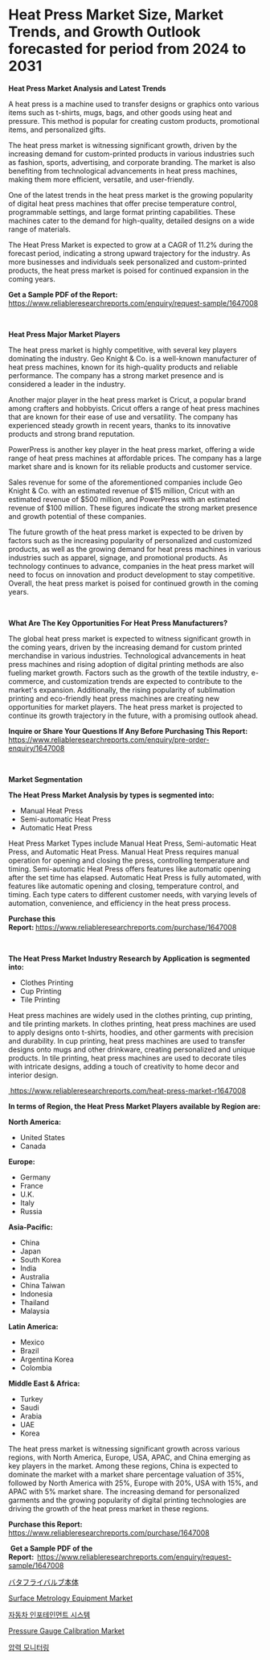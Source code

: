 <p><h1>Heat Press Market Size, Market Trends, and Growth Outlook forecasted for period from 2024 to 2031</h1></p><p><strong>Heat Press Market Analysis and Latest Trends</strong></p>
<p><p>A heat press is a machine used to transfer designs or graphics onto various items such as t-shirts, mugs, bags, and other goods using heat and pressure. This method is popular for creating custom products, promotional items, and personalized gifts.</p><p>The heat press market is witnessing significant growth, driven by the increasing demand for custom-printed products in various industries such as fashion, sports, advertising, and corporate branding. The market is also benefiting from technological advancements in heat press machines, making them more efficient, versatile, and user-friendly.</p><p>One of the latest trends in the heat press market is the growing popularity of digital heat press machines that offer precise temperature control, programmable settings, and large format printing capabilities. These machines cater to the demand for high-quality, detailed designs on a wide range of materials.</p><p>The Heat Press Market is expected to grow at a CAGR of 11.2% during the forecast period, indicating a strong upward trajectory for the industry. As more businesses and individuals seek personalized and custom-printed products, the heat press market is poised for continued expansion in the coming years.</p></p>
<p><strong>Get a Sample PDF of the Report:&nbsp;</strong> <a href="https://www.reliableresearchreports.com/enquiry/request-sample/1647008">https://www.reliableresearchreports.com/enquiry/request-sample/1647008</a></p>
<p>&nbsp;</p>
<p><strong>Heat Press Major Market Players</strong></p>
<p><p>The heat press market is highly competitive, with several key players dominating the industry. Geo Knight & Co. is a well-known manufacturer of heat press machines, known for its high-quality products and reliable performance. The company has a strong market presence and is considered a leader in the industry.</p><p>Another major player in the heat press market is Cricut, a popular brand among crafters and hobbyists. Cricut offers a range of heat press machines that are known for their ease of use and versatility. The company has experienced steady growth in recent years, thanks to its innovative products and strong brand reputation.</p><p>PowerPress is another key player in the heat press market, offering a wide range of heat press machines at affordable prices. The company has a large market share and is known for its reliable products and customer service.</p><p>Sales revenue for some of the aforementioned companies include Geo Knight & Co. with an estimated revenue of $15 million, Cricut with an estimated revenue of $500 million, and PowerPress with an estimated revenue of $100 million. These figures indicate the strong market presence and growth potential of these companies.</p><p>The future growth of the heat press market is expected to be driven by factors such as the increasing popularity of personalized and customized products, as well as the growing demand for heat press machines in various industries such as apparel, signage, and promotional products. As technology continues to advance, companies in the heat press market will need to focus on innovation and product development to stay competitive. Overall, the heat press market is poised for continued growth in the coming years.</p></p>
<p>&nbsp;</p>
<p><strong>What Are The Key Opportunities For Heat Press Manufacturers?</strong></p>
<p><p>The global heat press market is expected to witness significant growth in the coming years, driven by the increasing demand for custom printed merchandise in various industries. Technological advancements in heat press machines and rising adoption of digital printing methods are also fueling market growth. Factors such as the growth of the textile industry, e-commerce, and customization trends are expected to contribute to the market's expansion. Additionally, the rising popularity of sublimation printing and eco-friendly heat press machines are creating new opportunities for market players. The heat press market is projected to continue its growth trajectory in the future, with a promising outlook ahead.</p></p>
<p><strong>Inquire or Share Your Questions If Any Before Purchasing This Report:</strong> <a href="https://www.reliableresearchreports.com/enquiry/pre-order-enquiry/1647008">https://www.reliableresearchreports.com/enquiry/pre-order-enquiry/1647008</a></p>
<p>&nbsp;</p>
<p><strong>Market Segmentation</strong></p>
<p><strong>The Heat Press Market Analysis by types is segmented into:</strong></p>
<p><ul><li>Manual Heat Press</li><li>Semi-automatic Heat Press</li><li>Automatic Heat Press</li></ul></p>
<p><p>Heat Press Market Types include Manual Heat Press, Semi-automatic Heat Press, and Automatic Heat Press. Manual Heat Press requires manual operation for opening and closing the press, controlling temperature and timing. Semi-automatic Heat Press offers features like automatic opening after the set time has elapsed. Automatic Heat Press is fully automated, with features like automatic opening and closing, temperature control, and timing. Each type caters to different customer needs, with varying levels of automation, convenience, and efficiency in the heat press process.</p></p>
<p><strong>Purchase this Report:&nbsp;</strong><a href="https://www.reliableresearchreports.com/purchase/1647008">https://www.reliableresearchreports.com/purchase/1647008</a></p>
<p>&nbsp;</p>
<p><strong>The Heat Press Market Industry Research by Application is segmented into:</strong></p>
<p><ul><li>Clothes Printing</li><li>Cup Printing</li><li>Tile Printing</li></ul></p>
<p><p>Heat press machines are widely used in the clothes printing, cup printing, and tile printing markets. In clothes printing, heat press machines are used to apply designs onto t-shirts, hoodies, and other garments with precision and durability. In cup printing, heat press machines are used to transfer designs onto mugs and other drinkware, creating personalized and unique products. In tile printing, heat press machines are used to decorate tiles with intricate designs, adding a touch of creativity to home decor and interior design.</p></p>
<p><a href="https://www.reliableresearchreports.com/heat-press-market-r1647008">&nbsp;https://www.reliableresearchreports.com/heat-press-market-r1647008</a></p>
<p><strong>In terms of Region, the Heat Press Market Players available by Region are:</strong></p>
<p>
    <p> <strong> North America: </strong>
        <ul>
            <li>United States</li>
            <li>Canada</li>
        </ul>
        </p> 
    <p> <strong> Europe: </strong>
        <ul>
            <li>Germany</li>
            <li>France</li>
            <li>U.K.</li>
            <li>Italy</li>
            <li>Russia</li>
        </ul>
        </p> 
    <p> <strong> Asia-Pacific: </strong>
        <ul>
            <li>China</li>
            <li>Japan</li>
            <li>South Korea</li>
            <li>India</li>
            <li>Australia</li>
            <li>China Taiwan</li>
            <li>Indonesia</li>
            <li>Thailand</li>
            <li>Malaysia</li>
        </ul>
        </p> 
    <p> <strong> Latin America: </strong>
        <ul>
            <li>Mexico</li>
            <li>Brazil</li>
            <li>Argentina Korea</li>
            <li>Colombia</li>
        </ul>
        </p> 
    <p> <strong> Middle East & Africa: </strong>
        <ul>
            <li>Turkey</li>
            <li>Saudi</li>
            <li>Arabia</li>
            <li>UAE</li>
            <li>Korea</li>
        </ul>
    </p>
    </p>
<p><p>The heat press market is witnessing significant growth across various regions, with North America, Europe, USA, APAC, and China emerging as key players in the market. Among these regions, China is expected to dominate the market with a market share percentage valuation of 35%, followed by North America with 25%, Europe with 20%, USA with 15%, and APAC with 5% market share. The increasing demand for personalized garments and the growing popularity of digital printing technologies are driving the growth of the heat press market in these regions.</p></p>
<p><strong>Purchase this Report: </strong><a href="https://www.reliableresearchreports.com/purchase/1647008">https://www.reliableresearchreports.com/purchase/1647008</a></p>
<p>&nbsp;<strong>Get a Sample PDF of the Report:&nbsp;&nbsp;</strong><a href="https://www.reliableresearchreports.com/enquiry/request-sample/1647008">https://www.reliableresearchreports.com/enquiry/request-sample/1647008</a></p>
<p><strong></strong></p>
<p><p><a href="https://medium.com/@douglasyoung526/%E3%83%90%E3%82%BF%E3%83%95%E3%83%A9%E3%82%A4%E3%83%90%E3%83%AB%E3%83%96%E6%9C%AC%E4%BD%93%E5%B8%82%E5%A0%B4%E8%A6%8F%E6%A8%A1%E3%81%AF-%E3%82%B0%E3%83%AD%E3%83%BC%E3%83%90%E3%83%AB%E7%94%A3%E6%A5%AD%E3%81%AB%E3%81%8A%E3%81%91%E3%82%8B%E6%9C%80%E5%96%84%E3%81%AE%E3%83%9E%E3%83%BC%E3%82%B1%E3%83%86%E3%82%A3%E3%83%B3%E3%82%B0%E3%83%81%E3%83%A3%E3%83%8D%E3%83%AB%E3%82%92%E6%98%8E%E3%82%89%E3%81%8B%E3%81%AB%E3%81%97%E3%81%BE%E3%81%99-42ca89c78c96">バタフライバルブ本体</a></p><p><a href="https://github.com/seekum/Market-Research-Report-List-2/blob/main/surface-metrology-equipment-market.md">Surface Metrology Equipment Market</a></p><p><a href="https://github.com/fernandotryO5lson96765/Market-Research-Report-List-1/blob/main/529623135042.md">자동차 인포테인먼트 시스템</a></p><p><a href="https://github.com/timeliteaut/Market-Research-Report-List-2/blob/main/pressure-gauge-calibration-market.md">Pressure Gauge Calibration Market</a></p><p><a href="https://github.com/xvz497517413/Market-Research-Report-List-1/blob/main/624940235043.md">압력 모니터링</a></p></p>